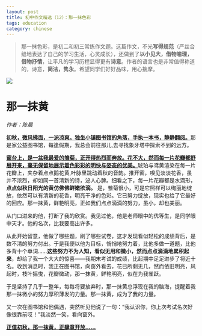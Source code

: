 ```yaml
---
layout: post
title: 初中作文精选（12）：那一抹色彩
tags: education
category: chinese
---
```


> 那一抹色彩，是初二和初三常练作文题。这篇作文，不光**写得规范**（严丝合缝地表达了自己的学习生活，心灵成长），还做到了**以小见大，借物喻理，借物抒情**，让平凡的学习历程显得更有**诗意**。作者的语言也是非常值得称道的，诗意，**简洁，隽永**。希望同学们好好品味，用心揣摩。

![](https://crsando.github.io/images/2024-11-25/export_tbd1e.png)

# 那一抹黄

*作者：陈晨*

<u>**初秋，微风拂面，一派凉爽。独坐小镇图书馆的角落，手执一本书，静静翻阅。**</u>那是家公益图书馆，每逢假期，我总会前往那儿,去寻找象牙塔中探索不到的远方。

<u>**窗台上，是一盆我最爱的雏菊，正开得热烈而奔放。花不大，然而每一片花瓣都舒展开来，毫无保留地展示着色彩彩的明快与姿态的优美。**</u>琥珀与鸢黄渲染在每一片花瓣上，夹杂着点点鹅花黄,叶脉里跳动着秋的音韵。推开窗，嗅见淡淡花香，虽并不浓烈，却如同一首清新的诗，泌人心脾。细看之下，每一片花瓣都是水滴形， 
**点点似秋日阳光的黄仿佛佛鲜嫩欲滴。**
是，雏菊很小，可是它照样可以绚丽地绽放，依然可以有清新的花香，明亮干净的色彩。它已努力绽放，现实也给了它最好的回应。那一抹黄，鲜艳明亮，正如我们点点滴滴的努力，虽小，却也美丽。

从门口进来的他，打断了我的欣赏。我见过他，他是老师眼中的优等生，是同学眼中天才。他的名次，比我要高出许多。

从此开始留意，他做了哪些题，刷了哪些试卷，这才发现看似轻松的成绩背后，是数不清的努力付出。于是我便以他为目标，悄悄地努力着，比他多做一道题，比他多背十个单词……**这些努力不为人知，看似无用和微小，然而点点滴滴地累积起来**，却给了我一个大大的惊喜——我期末考试的成绩，比起期中足足进步了将近十名。收到消息时，我正在图书馆，向窗外看去，花已所剩无几，然而依旧明亮，风起时，枝叶摇曳，花瓣微动，那一抹黄，鲜艳明亮，似在为我雀跃。

于是坚持了几乎一整年，每每将要放弃时，那一抹黄总浮现在我的脑海，提醒着我那一抹微小的努力厚积薄发的力量。那一抹黄，成为了我的力量。

又一次在图书馆和他偶遇，突然听见他说了一句：“我认识你，你上次考试名次好像很靠前哎！”我淡然一笑，看向窗外。

<u>**正值初秋，那一抹黄，正肆意开放……**</u>